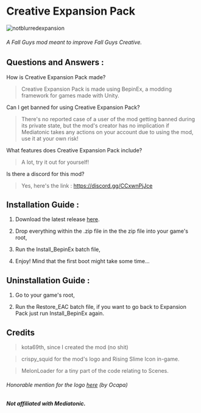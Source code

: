 # Creative Expansion Pack

![notblurredexpansion](https://github.com/kota69th/CreativeExpansionPack/assets/104696918/0d826a6a-29cb-44a5-947c-19ae6af505f1)
###### A Fall Guys mod meant to improve Fall Guys Creative.


## Questions and Answers :

How is Creative Expansion Pack made?
> Creative Expansion Pack is made using BepinEx, a modding framework for games made with Unity.

Can I get banned for using Creative Expansion Pack?
> There's no reported case of a user of the mod getting banned during its private state, but the mod's creator has no implication if Mediatonic takes any actions on your account due to using the mod, use it at your own risk!

What features does Creative Expansion Pack include?
> A lot, try it out for yourself!

Is there a discord for this mod?
> Yes, here's the link : https://discord.gg/CCxwnPjJce


## Installation Guide : 

 1. Download the latest release [here](https://github.com/kota69th/CreativeExpansionPack/releases/tag/stable).
 
 2. Drop everything within the .zip file in the the zip file into your game's root,
 
 3. Run the Install_BepinEx batch file,
 
 4. Enjoy! Mind that the first boot might take some time...

## Uninstallation Guide : 

1. Go to your game's root,

2. Run the Restore_EAC batch file, if you want to go back to Expansion Pack just run Install_BepinEx again.

## Credits
> kota69th, since I created the mod (no shit)

> crispy_squid for the mod's logo and Rising Slime Icon in-game.

> MelonLoader for a tiny part of the code relating to Scenes.

###### Honorable mention for the logo [here](https://github.com/kota69th/CreativeExpansionPack/assets/104696918/0baa68bd-42cb-46c9-8bdc-5606f0080912) (by Ocapa)
##
##### Not affiliated with Mediatonic.
